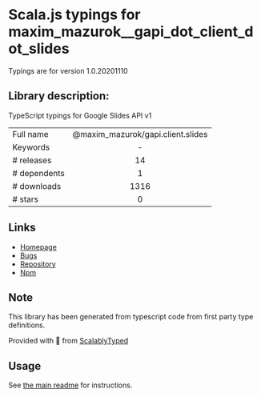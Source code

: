 
# Scala.js typings for maxim_mazurok__gapi_dot_client_dot_slides

Typings are for version 1.0.20201110

## Library description:
TypeScript typings for Google Slides API v1

|                    |                 |
| ------------------ | :-------------: |
| Full name          | @maxim_mazurok/gapi.client.slides |
| Keywords           | - |
| # releases         | 14 |
| # dependents       | 1 |
| # downloads        | 1316 |
| # stars            | 0 |

## Links
- [Homepage](https://github.com/Maxim-Mazurok/google-api-typings-generator#readme)
- [Bugs](https://github.com/Maxim-Mazurok/google-api-typings-generator/issues)
- [Repository](https://github.com/Maxim-Mazurok/google-api-typings-generator)
- [Npm](https://www.npmjs.com/package/%40maxim_mazurok%2Fgapi.client.slides)
    


## Note
This library has been generated from typescript code from first party type definitions.

Provided with :purple_heart: from [ScalablyTyped](https://github.com/oyvindberg/ScalablyTyped)

## Usage
See [the main readme](../../readme.md) for instructions.



